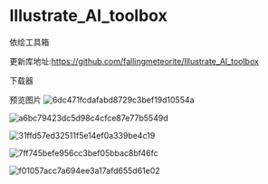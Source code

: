 # Illustrate_AI_toolbox
依绘工具箱

更新库地址:https://github.com/fallingmeteorite/Illustrate_AI_toolbox

下载器

预览图片
![6dc471fcdafabd8729c3bef19d10554a](https://github.com/user-attachments/assets/f336c9e2-396b-4733-b91b-4e04bf6d7c13)

![a6bc79423dc5d98c4cfce87e77b5549d](https://github.com/user-attachments/assets/63f7f949-0583-4ad7-9b7c-202dc633d61c)

![31ffd57ed32511f5e14ef0a339be4c19](https://github.com/user-attachments/assets/a6ea6cdc-3b09-4877-b699-822c44aa28a0)

![7ff745befe956cc3bef05bbac8bf46fc](https://github.com/user-attachments/assets/22b6d765-a9f5-4e35-ac3e-fe5e67b300b6)

![f01057acc7a694ee3a17afd655d61e02](https://github.com/user-attachments/assets/89f2e53c-0c51-4c83-9869-5ffca5642c94)




